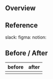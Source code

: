 ## Overview

## Reference

slack: 
figma: 
notion: 

## Before / After

| before       | after        |
| ------------ | ------------ |
| <img src=""> | <img src=""> |

